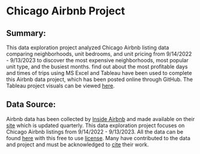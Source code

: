 # Chicago Airbnb Project

## Summary:
This data exploration project analyzed Chicago Airbnb listing data comparing neighborhoods, unit bedrooms, and unit pricing from  9/14/2022 - 9/13/2023 to discover the most expensive neighborhoods, most popular unit type, and the busiest months.
find out about the most profitable days and times of trips using MS Excel and Tableau have been used to complete this Airbnb data project, which has been posted online through GitHub. The Tableau project visuals can be viewed [here](https://public.tableau.com/app/profile/jesse.richardville/viz/ChicagoAirBnB_16708771482760/ChicagoAirBnB1022-923).

## Data Source:

Airbnb data has been collected by [Inside Airbnb](http://insideairbnb.com/about/) and made available on their [site](http://insideairbnb.com/get-the-data/) which is updated quarterly. This data exploration project focuses on Chicago Airbnb listings from 9/14/2022 - 9/13/2023. All the data can be found [here](http://insideairbnb.com/get-the-data/) with this free to use [license](http://insideairbnb.com/get-the-data/). Many have contributed to the data and project and must be acknowledged to [cite](http://insideairbnb.com/about/) their work.
